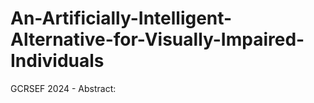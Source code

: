 # An-Artificially-Intelligent-Alternative-for-Visually-Impaired-Individuals
GCRSEF 2024 - Abstract: 
